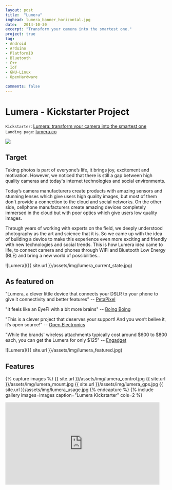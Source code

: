 ```yaml
---
layout: post
title:  "Lumera"
imghead: lumera_banner_horizontal.jpg
date:   2014-10-30
excerpt: "Transform your camera into the smartest one."
project: true
tag:
- Android
- Arduino
- PlatformIO
- Bluetooth
- C++
- IoT
- GNU-Linux
- OpenHardware

comments: false
---
```


# Lumera - Kickstarter Project

`Kickstarter`: [Lumera: transform your camera into the smartest one](http://bit.ly/1zLt9DA) <br/>
`Landing page`: [lumera.co](http://lumera.co/) <br/>

<a href="http://bit.ly/1zLt9DA" target="_blank"><img src="{{ site.url }}/assets/img/lumera_ks_video.jpg"></a>


## Target

Taking photos is part of everyone’s life, it brings joy, excitement and motivation. However, we noticed that there is still a gap between high quality cameras and today's internet technologies and social environments.

Today’s camera manufacturers create products with amazing sensors and stunning lenses which give users high quality images, but most of them don't provide a connection to the cloud and social networks. On the other side, cellphone manufacturers create amazing devices completely immersed in the cloud but with poor optics which give users low quality images.

Through years of working with experts on the field, we deeply understood photography as the art and science that it is. So we came up with the idea of building a device to make this experience even more exciting and friendly with new technologies and social trends. This is how Lumera idea came to life, to connect camera and phones through WiFi and Bluetooth Low Energy (BLE) and bring a new world of possibilities..

![Lumera]({{ site.url }}/assets/img/lumera_current_state.jpg)
## As featured on

"Lumera, a clever little device that connects your DSLR to your phone to give it connectivity and better features" -- [PetaPixel](https://petapixel.com/2014/10/30/lumera-connects-dslr-phone-give-one-tap-sharing-backup/)

"It feels like an EyeFi with a bit more brains" -- [Boing Boing](https://boingboing.net/2014/11/03/kickstarting-an-open-hardware.html)

"This is a clever project that deserves your support! And you won’t belive it, it’s open source!" -- [Open Electronics](https://boingboing.net/2014/11/03/kickstarting-an-open-hardware.html)

"While the brands' wireless attachments typically cost around $600 to $800 each, you can get the Lumera for only $125" -- [Engadget](https://www.engadget.com/2014/10/31/lumera-dslr-accessory-kickstarter/?guccounter=1)

![Lumera]({{ site.url }}/assets/img/lumera_featured.jpg)

## Features

{% capture images %}
  {{ site.url }}/assets/img/lumera_control.jpg
  {{ site.url }}/assets/img/lumera_mount.jpg
  {{ site.url }}/assets/img/lumera_gps.jpg
  {{ site.url }}/assets/img/lumera_usage.jpg
{% endcapture %}
{% include gallery images=images caption="Lumera Kickstarter" cols=2 %}

<iframe width="480" height="256" src="https://www.youtube.com/embed/1EgiiWQt3e4" frameborder="0" allow="accelerometer; autoplay; encrypted-media; gyroscope; picture-in-picture" allowfullscreen></iframe>

